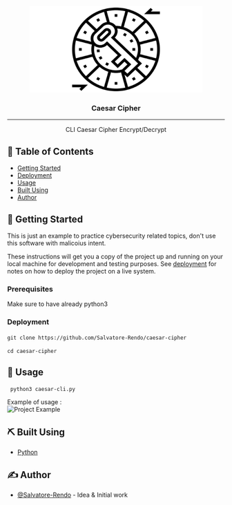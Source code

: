 <p align="center">
 <img width=400px height=200px src="src/logo.png" alt="Project logo"></a>
</p>

<h3 align="center">Caesar Cipher </h3>

---

<p align="center"> CLI Caesar Cipher Encrypt/Decrypt
    <br> 
</p>

## 📝 Table of Contents
- [Getting Started](#getting_started)
- [Deployment](#deployment)
- [Usage](#usage)
- [Built Using](#built_using)
- [Author](#authors)

## 🏁 Getting Started <a name = "getting_started"></a>

This is just an example to practice cybersecurity related topics, don't use this software with malicoius intent.

These instructions will get you a copy of the project up and running on your local machine for development and testing purposes. See [deployment](#deployment) for notes on how to deploy the project on a live system.

### Prerequisites

Make sure to have already python3 

### Deployment <a name="deployment"></a>

``` git clone https://github.com/Salvatore-Rendo/caesar-cipher ```

``` cd caesar-cipher ```

## 🎈 Usage <a name="usage"></a>

``` python3 caesar-cli.py```

Example of usage :
<br>
<img  src="src/caesar.png" alt="Project Example"></a>


## ⛏️ Built Using <a name = "built_using"></a>

- [Python](https://www.python.org/)

## ✍️ Author <a name = "authors"></a>

- [@Salvatore-Rendo](https://github.com/Salvatore-Rendo) - Idea & Initial work
